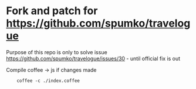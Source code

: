 # Fork and patch for https://github.com/spumko/travelogue

Purpose of this repo is only to solve issue https://github.com/spumko/travelogue/issues/30 - until official fix is out


Compile coffee -> js if changes made

        coffee -c ./index.coffee
